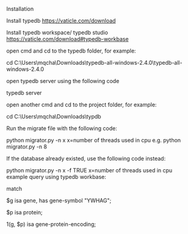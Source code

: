 Installation

Install typedb
https://vaticle.com/download 

Install typedb workspace/ typedb studio
https://vaticle.com/download#typedb-workbase

open cmd and cd to the typedb folder, for example:

cd C:\Users\mqcha\Downloads\typedb-all-windows-2.4.0\typedb-all-windows-2.4.0

open typedb server using the following code

typedb server

open another cmd and cd to the project folder, for example:

cd C:\Users\mqcha\Downloads\typdb

Run the migrate file with the following code:

python migrator.py -n x      x=number of threads used in cpu
e.g.         python migrator.py -n 8

If the database already existed, use the following code instead:

python migrator.py -n x -f TRUE      x=number of threads used in cpu
 
example query using typedb workbase:

match

$g isa gene, has gene-symbol "YWHAG";

$p isa protein;

$1 ($g, $p) isa gene-protein-encoding;
 

